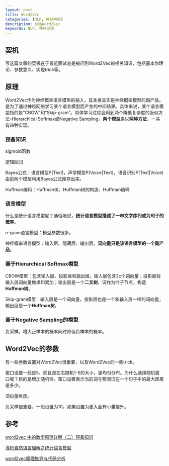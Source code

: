 ```yaml
---
layout: post
title: Word2Vec
categories: [NLP, 神经网络]
description: 总结Word2Vec
keywords: NLP, 神经网络
---
```


## 契机

写这篇文章的契机在于最近面试总是被问到Word2Vec的相关知识，包括基本你理论、参数意义、实现trick等。

## 原理

Word2Vec作为神经概率语言模型的输入，其本身其实是神经概率模型的副产品，是为了通过神经网络学习某个语言模型而产生的中间结果。具体来说，某个语言模型指的是“CBOW”和“Skip-gram”。具体学习过程会用到两个降低复杂度的近似方法-Hierarchical Softmax或Negative Sampling。**两个模型**乘以**两种方法**，一共有四种实现。

### 预备知识

sigmoid函数

逻辑回归

Bayes公式：语言模型P(Text)，声学模型P(Voice|Text)，语音识别P(Text|Voice)由前两个模型利用Bayes公式推导出来。

Huffman编码：Huffman树、Huffman树的构造、Huffman编码

### 语言模型

什么是统计语言模型呢？通俗地说，**统计语言模型描述了一串文字序列成为句子的概率**。

n-gram语言模型：模型参数很多。

神经概率语言模型：输入层、隐藏层、输出层。**词向量只是该语言模型的一个副产品**。

### 基于Hierarchical Softmax模型

CBOW模型：包含输入层、投影层和输出层。输入层包含2c个词向量；投影层将输入层词向量做求和累加；输出层是一个**二叉树**，词作为叶子节点，构造**Huffman树**。

Skip-gram模型：输入层是一个词向量，投影层也是一个和输入层一样的词向量，输出层是一个**Huffman树**。

### 基于Negative Sampling的模型

负采样。增大正样本的概率同时降低负样本的概率。

## Word2Vec的参数

有一些参数设置对Word2Vec很重要，以及Word2Vec的一些trick。

窗口设置一般是5，而且是左右随机1-5的大小，是均匀分布。为什么选择随机窗口呢？目的是增加随机性。窗口设置表示当前词与预测词在一个句子中的最大距离是多少。

词向量维度。

负采样很重要，一般设置为10，如果设置为更大会有小量提升。

## 参考

[word2vec 中的数学原理详解（二）预备知识](https://blog.csdn.net/itplus/article/details/37969635)

[浅析自然语言理解之统计语言模型](https://www.sohu.com/a/115750211_491255)

[word2vec原理推导与代码分析](http://www.hankcs.com/nlp/word2vec.html)
